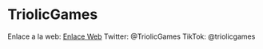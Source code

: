 # TriolicGames

Enlace a la web: [Enlace Web](https://aguscdt.github.io/FiestaPavana/)
Twitter: @TriolicGames
TikTok: @triolicgames
